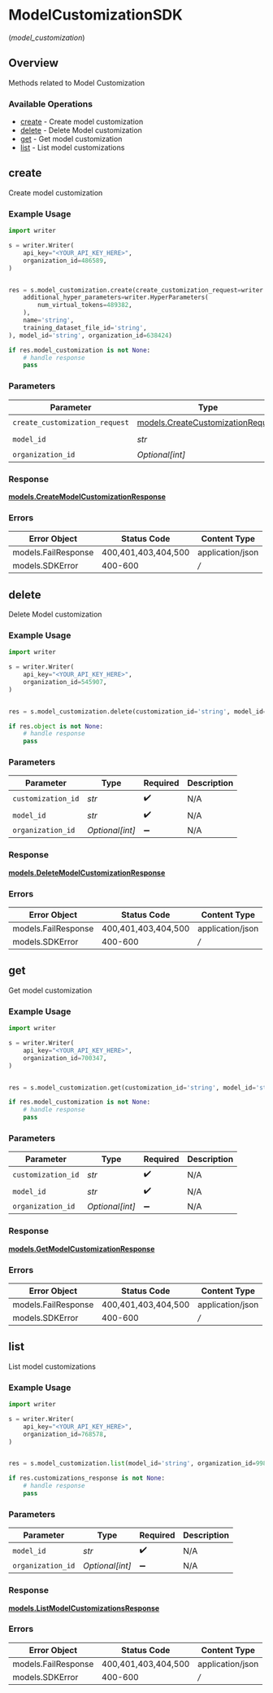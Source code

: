 # ModelCustomizationSDK
(*model_customization*)

## Overview

Methods related to Model Customization

### Available Operations

* [create](#create) - Create model customization
* [delete](#delete) - Delete Model customization
* [get](#get) - Get model customization
* [list](#list) - List model customizations

## create

Create model customization

### Example Usage

```python
import writer

s = writer.Writer(
    api_key="<YOUR_API_KEY_HERE>",
    organization_id=486589,
)


res = s.model_customization.create(create_customization_request=writer.CreateCustomizationRequest(
    additional_hyper_parameters=writer.HyperParameters(
        num_virtual_tokens=489382,
    ),
    name='string',
    training_dataset_file_id='string',
), model_id='string', organization_id=638424)

if res.model_customization is not None:
    # handle response
    pass
```

### Parameters

| Parameter                                                                       | Type                                                                            | Required                                                                        | Description                                                                     |
| ------------------------------------------------------------------------------- | ------------------------------------------------------------------------------- | ------------------------------------------------------------------------------- | ------------------------------------------------------------------------------- |
| `create_customization_request`                                                  | [models.CreateCustomizationRequest](../../models/createcustomizationrequest.md) | :heavy_check_mark:                                                              | N/A                                                                             |
| `model_id`                                                                      | *str*                                                                           | :heavy_check_mark:                                                              | N/A                                                                             |
| `organization_id`                                                               | *Optional[int]*                                                                 | :heavy_minus_sign:                                                              | N/A                                                                             |


### Response

**[models.CreateModelCustomizationResponse](../../models/createmodelcustomizationresponse.md)**
### Errors

| Error Object        | Status Code         | Content Type        |
| ------------------- | ------------------- | ------------------- |
| models.FailResponse | 400,401,403,404,500 | application/json    |
| models.SDKError     | 400-600             | */*                 |

## delete

Delete Model customization

### Example Usage

```python
import writer

s = writer.Writer(
    api_key="<YOUR_API_KEY_HERE>",
    organization_id=545907,
)


res = s.model_customization.delete(customization_id='string', model_id='string', organization_id=841399)

if res.object is not None:
    # handle response
    pass
```

### Parameters

| Parameter          | Type               | Required           | Description        |
| ------------------ | ------------------ | ------------------ | ------------------ |
| `customization_id` | *str*              | :heavy_check_mark: | N/A                |
| `model_id`         | *str*              | :heavy_check_mark: | N/A                |
| `organization_id`  | *Optional[int]*    | :heavy_minus_sign: | N/A                |


### Response

**[models.DeleteModelCustomizationResponse](../../models/deletemodelcustomizationresponse.md)**
### Errors

| Error Object        | Status Code         | Content Type        |
| ------------------- | ------------------- | ------------------- |
| models.FailResponse | 400,401,403,404,500 | application/json    |
| models.SDKError     | 400-600             | */*                 |

## get

Get model customization

### Example Usage

```python
import writer

s = writer.Writer(
    api_key="<YOUR_API_KEY_HERE>",
    organization_id=700347,
)


res = s.model_customization.get(customization_id='string', model_id='string', organization_id=90065)

if res.model_customization is not None:
    # handle response
    pass
```

### Parameters

| Parameter          | Type               | Required           | Description        |
| ------------------ | ------------------ | ------------------ | ------------------ |
| `customization_id` | *str*              | :heavy_check_mark: | N/A                |
| `model_id`         | *str*              | :heavy_check_mark: | N/A                |
| `organization_id`  | *Optional[int]*    | :heavy_minus_sign: | N/A                |


### Response

**[models.GetModelCustomizationResponse](../../models/getmodelcustomizationresponse.md)**
### Errors

| Error Object        | Status Code         | Content Type        |
| ------------------- | ------------------- | ------------------- |
| models.FailResponse | 400,401,403,404,500 | application/json    |
| models.SDKError     | 400-600             | */*                 |

## list

List model customizations

### Example Usage

```python
import writer

s = writer.Writer(
    api_key="<YOUR_API_KEY_HERE>",
    organization_id=768578,
)


res = s.model_customization.list(model_id='string', organization_id=99895)

if res.customizations_response is not None:
    # handle response
    pass
```

### Parameters

| Parameter          | Type               | Required           | Description        |
| ------------------ | ------------------ | ------------------ | ------------------ |
| `model_id`         | *str*              | :heavy_check_mark: | N/A                |
| `organization_id`  | *Optional[int]*    | :heavy_minus_sign: | N/A                |


### Response

**[models.ListModelCustomizationsResponse](../../models/listmodelcustomizationsresponse.md)**
### Errors

| Error Object        | Status Code         | Content Type        |
| ------------------- | ------------------- | ------------------- |
| models.FailResponse | 400,401,403,404,500 | application/json    |
| models.SDKError     | 400-600             | */*                 |
